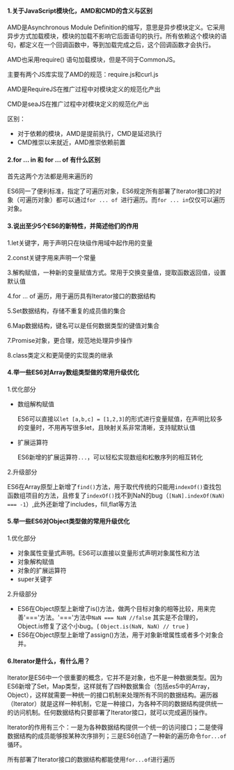 #### 1.关于JavaScript模块化，AMD和CMD的含义与区别

AMD是Asynchronous Module Definition的缩写，意思是异步模块定义。它采用异步方式加载模块，模块的加载不影响它后面语句的执行。所有依赖这个模块的语句，都定义在一个回调函数中，等到加载完成之后，这个回调函数才会执行。

AMD也采用require() 语句加载模块，但是不同于CommonJS。

主要有两个JS库实现了AMD的规范：require.js和curl.js

AMD是RequireJS在推广过程中对模块定义的规范化产出

CMD是seaJS在推广过程中对模块定义的规范化产出

区别：

- 对于依赖的模块，AMD是提前执行，CMD是延迟执行
- CMD推崇以来就近，AMD推崇依赖前置

#### 2.for ... in 和 for ... of 有什么区别

首先这两个方法都是用来遍历的

ES6同一了便利标准，指定了可遍历对象，ES6规定所有部署了Iterator接口的对象（可遍历对象）都可以通过`for ... of `进行遍历。而`for ... in`仅仅可以遍历对象。

#### 3.说出至少5个ES6的新特性，并简述他们的作用

1.let关键字，用于声明只在块级作用域中起作用的变量

2.const关键字用来声明一个常量

3.解构赋值，一种新的变量赋值方式。常用于交换变量值，提取函数返回值，设置默认值

4.for ... of 遍历，用于遍历具有Iterator接口的数据结构

5.Set数据结构，存储不重复的成员值的集合

6.Map数据结构，键名可以是任何数据类型的键值对集合

7.Promise对象，更合理，规范地处理异步操作

8.class类定义和更简便的实现类的继承

#### 4.举一些ES6对Array数组类型做的常用升级优化

1.优化部分

- 数组解构赋值

  ES6可以直接以`let [a,b,c] = [1,2,3]`的形式进行变量赋值，在声明比较多的变量时，不用再写很多let，且映射关系非常清晰，支持赋默认值

- 扩展运算符

  ES6新增的扩展运算符`...`，可以轻松实现数组和松散序列的相互转化

2.升级部分

ES6在Array原型上新增了`find()`方法，用于取代传统的只能用`indexOf()`查找包函数组项目的方法，且修复了`indexOf()`找不到NaN的bug（`[NaN].indexOf(NaN) === -1`）,此外还新增了includes，fill,flat等方法

#### 5.举一些ES6对Object类型做的常用升级优化

1.优化部分

- 对象属性变量式声明。ES6可以直接以变量形式声明对象属性和方法
- 对象解构赋值
- 对象的扩展运算符
- super关键字

2.升级部分

- ES6在Object原型上新增了is()方法，做两个目标对象的相等比较，用来完善'==='方法。'==='方法中`NaN === NaN //false` 其实是不合理的，Object.is修复了这个小bug。( `Object.is(NaN, NaN) // true` )
- ES6在Object原型上新增了assign()方法，用于对象新增属性或者多个对象合并。

#### 6.Iterator是什么，有什么用？

Iterator是ES6中一个很重要的概念，它并不是对象，也不是一种数据类型。因为ES6新增了Set，Map类型，这样就有了四种数据集合（包括es5中的Array，Object），这样就需要一种统一的接口机制来处理所有不同的数据结构。遍历器（Iterator）就是这样一种机制，它是一种接口，为各种不同的数据结构提供统一的访问机制。任何数据结构只要部署了Iterator接口，就可以完成遍历操作。

Iterator的作用有三个：一是为各种数据结构提供一个统一的访问接口；二是使得数据结构的成员能够按某种次序排列；三是ES6创造了一种新的遍历命令`for...of`循环。

所有部署了Iterator接口的数据结构都能使用`for...of`进行遍历











































































